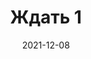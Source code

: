 ---
date: 2021-12-08
guid: 2e83a5e5-2900-434e-aade-049e6d957bd6
title: Ждать 1
question: |
    ```bsl
    Асинх Процедура Сообщить1()
        Сообщить(Ждать 1);
    КонецПроцедуры
    ```
options:
    - Сообщит 1
    - Вызовет исключение
correct: 0
explanation: |
    Если Ждать не Ожидание, а какое-то значение, то возвращается это значение
tags:
    - async
source: https://t.me/JuniorOneS/277
---